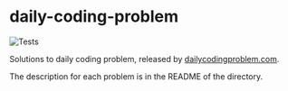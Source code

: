 # daily-coding-problem

![Tests](https://github.com/jcockbain/daily-coding-problem/workflows/Python%20application/badge.svg)

Solutions to daily coding problem, released by [dailycodingproblem.com](https://www.dailycodingproblem.com/).

The description for each problem is in the README of the directory.
